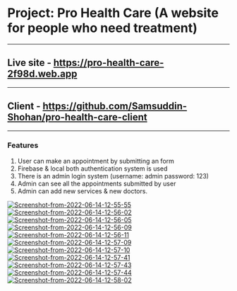# Project: Pro Health Care (A website for people who need treatment)

---

## Live site - https://pro-health-care-2f98d.web.app

---

## Client - https://github.com/Samsuddin-Shohan/pro-health-care-client

---

### Features

1. User can make an appointment by submitting an form
2. Firebase & local both authentication system is used
3. There is an admin login system (username: admin password: 123)
4. Admin can see all the appointments submitted by user
5. Admin can add new services & new doctors.

<a href="https://ibb.co/0c2RqDy"><img src="https://i.ibb.co/Cz83B1K/Screenshot-from-2022-06-14-12-55-55.png" alt="Screenshot-from-2022-06-14-12-55-55" border="0"></a>
<a href="https://ibb.co/7bWDXDL"><img src="https://i.ibb.co/3kNb7bQ/Screenshot-from-2022-06-14-12-56-02.png" alt="Screenshot-from-2022-06-14-12-56-02" border="0"></a>
<a href="https://ibb.co/chqZ7Vg"><img src="https://i.ibb.co/whtPxj0/Screenshot-from-2022-06-14-12-56-05.png" alt="Screenshot-from-2022-06-14-12-56-05" border="0"></a>
<a href="https://ibb.co/2StgQ1w"><img src="https://i.ibb.co/f9p45zb/Screenshot-from-2022-06-14-12-56-09.png" alt="Screenshot-from-2022-06-14-12-56-09" border="0"></a>
<a href="https://ibb.co/pv5vjnX"><img src="https://i.ibb.co/vxRx4Dz/Screenshot-from-2022-06-14-12-56-11.png" alt="Screenshot-from-2022-06-14-12-56-11" border="0"></a>
<a href="https://ibb.co/tZZdG8q"><img src="https://i.ibb.co/VHHK12g/Screenshot-from-2022-06-14-12-57-09.png" alt="Screenshot-from-2022-06-14-12-57-09" border="0"></a>
<a href="https://ibb.co/qgjvk1B"><img src="https://i.ibb.co/092xhJq/Screenshot-from-2022-06-14-12-57-10.png" alt="Screenshot-from-2022-06-14-12-57-10" border="0"></a>
<a href="https://ibb.co/h2nYCgb"><img src="https://i.ibb.co/kqrmMGj/Screenshot-from-2022-06-14-12-57-41.png" alt="Screenshot-from-2022-06-14-12-57-41" border="0"></a>
<a href="https://ibb.co/hBzfVWX"><img src="https://i.ibb.co/n7JCjc3/Screenshot-from-2022-06-14-12-57-43.png" alt="Screenshot-from-2022-06-14-12-57-43" border="0"></a>
<a href="https://ibb.co/r5G3pBp"><img src="https://i.ibb.co/TPB10Q0/Screenshot-from-2022-06-14-12-57-44.png" alt="Screenshot-from-2022-06-14-12-57-44" border="0"></a>
<a href="https://ibb.co/gVLxWq6"><img src="https://i.ibb.co/0tRx94Q/Screenshot-from-2022-06-14-12-58-02.png" alt="Screenshot-from-2022-06-14-12-58-02" border="0"></a>
